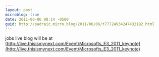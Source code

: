 ```yaml
---
layout: post
microblog: true
date: 2011-06-06 08:14 -0500
guid: http://padraic.micro.blog/2011/06/06/t77724934247432192.html
---
```

jobs live blog will be at [http://live.thisismynext.com/Event/Microsofts_E3_2011_keynote](http://live.thisismynext.com/Event/Microsofts_E3_2011_keynote)
